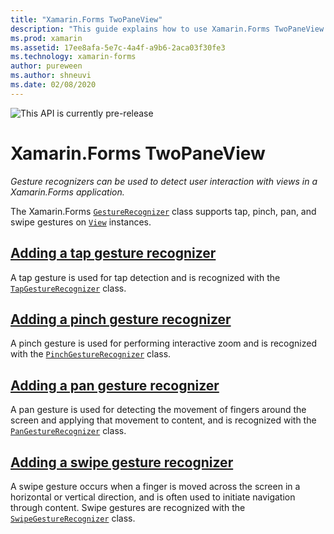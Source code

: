 ```yaml
---
title: "Xamarin.Forms TwoPaneView"
description: "This guide explains how to use Xamarin.Forms TwoPaneView to optimize your app experience for dual-screen devices such as Surface Duo and Surface Neo."
ms.prod: xamarin
ms.assetid: 17ee8afa-5e7c-4a4f-a9b6-2aca03f30fe3
ms.technology: xamarin-forms
author: pureween
ms.author: shneuvi
ms.date: 02/08/2020
---
```


![](~/media/shared/preview.png "This API is currently pre-release")

# Xamarin.Forms TwoPaneView

_Gesture recognizers can be used to detect user interaction with views in a Xamarin.Forms application._

The Xamarin.Forms [`GestureRecognizer`](xref:Xamarin.Forms.GestureRecognizer) class supports tap, pinch, pan, and swipe gestures on [`View`](xref:Xamarin.Forms.View) instances.

## [Adding a tap gesture recognizer](tap.md)

A tap gesture is used for tap detection and is recognized with the [`TapGestureRecognizer`](xref:Xamarin.Forms.TapGestureRecognizer) class.

## [Adding a pinch gesture recognizer](pinch.md)

A pinch gesture is used for performing interactive zoom and is recognized with the [`PinchGestureRecognizer`](xref:Xamarin.Forms.PinchGestureRecognizer) class.

## [Adding a pan gesture recognizer](pan.md)

A pan gesture is used for detecting the movement of fingers around the screen and applying that movement to content, and is recognized with the [`PanGestureRecognizer`](xref:Xamarin.Forms.PanGestureRecognizer) class.

## [Adding a swipe gesture recognizer](swipe.md)

A swipe gesture occurs when a finger is moved across the screen in a horizontal or vertical direction, and is often used to initiate navigation through content. Swipe gestures are recognized with the [`SwipeGestureRecognizer`](xref:Xamarin.Forms.SwipeGestureRecognizer) class.
